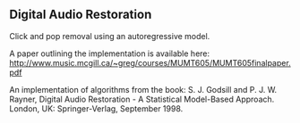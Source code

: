 Digital Audio Restoration
-------------------------

Click and pop removal using an autoregressive model.

A paper outlining the implementation is available here: http://www.music.mcgill.ca/~greg/courses/MUMT605/MUMT605finalpaper.pdf

An implementation of algorithms from the book: S. J. Godsill and P. J. W. Rayner, Digital Audio Restoration - A Statistical Model-Based Approach. London, UK: Springer-Verlag, September 1998.
